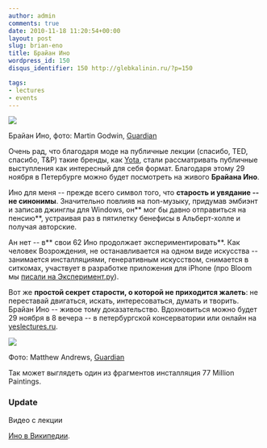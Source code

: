 ```yaml
---
author: admin
comments: true
date: 2010-11-18 11:20:54+00:00
layout: post
slug: brian-eno
title: Брайан Ино
wordpress_id: 150
disqus_identifier: 150 http://glebkalinin.ru/?p=150

tags:
- lectures
- events
---
```


![](http://glebkalinin.ru/featured/2010/11/Brian-Eno-006.jpg)

Брайан Ино, фото: Martin Godwin, [Guardian](http://www.guardian.co.uk/music/2010/apr/28/brian-eno-brighton-festival?intcmp=239)



Очень рад, что благодаря моде на публичные лекции (спасибо, TED, спасибо, T&P) такие бренды, как [Yota](http://yota.ru), стали рассматривать публичные выступления как интересный для себя формат. Благодаря этому 29 ноября в Петербурге можно будет посмотреть на живого **Брайана Ино**.

<!-- more -->

Ино для меня -- прежде всего символ того, что **старость и увядание -- не синонимы**. Значительно повлияв на поп-музыку, придумав эмбиэнт и записав джинглы для Windows, он** мог бы давно отправиться на пенсию**, устраивая раз в пятилетку бенефисы в Альберт-холле и получая авторские. 

Ан нет -- в** свои 62 Ино продолжает экспериментировать**. Как человек Возрождения, не останавливается на одном виде искусства -- занимается инсталляциями, генеративным искусством, снимается в ситкомах, участвует в разработке приложения для iPhone (про Bloom мы [писали на Эксперимент.ру](http://experiment.ru/technologies/bloom-for-iphone/)).

Вот же **простой секрет старости, о которой не приходится жалеть**: не переставай двигаться, искать, интересоваться, думать и творить. Брайан Ино -- живое тому доказательство. Вдохновиться можно будет 29 ноября в 8 вечера -- в петербургской консерватории или онлайн на [yeslectures.ru](http://www.yotayeslectures.ru/lectures/4720/).




![](http://glebkalinin.ru/featured/2010/11/77-Million-Paintings-by-B-009-500x333.jpg)

Фото: Matthew Andrews, [Guardian](http://www.guardian.co.uk/artanddesign/gallery/2010/may/18/brighton-brian-eno-art?picture=362785423#/?picture=362785421&index=6)




Так может выглядеть один из фрагментов инсталляция 77 Million Paintings.





### Update



Видео с лекции



[Ино в Википедии](http://en.wikipedia.org/wiki/Brian_eno).


